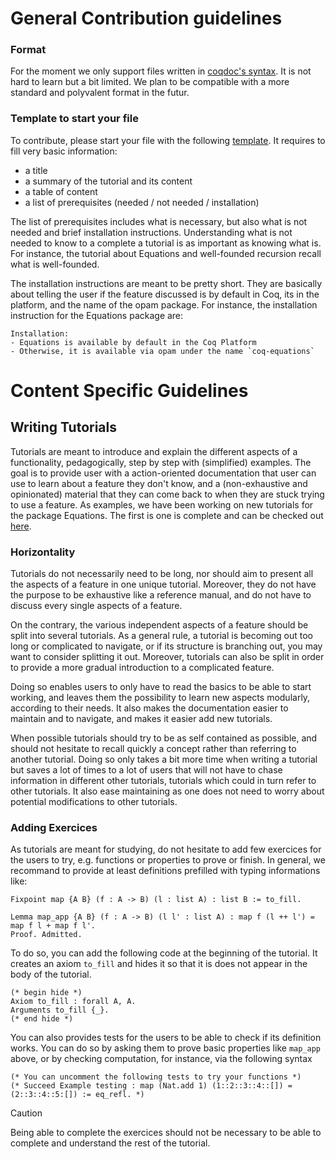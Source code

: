 # General Contribution guidelines

### Format
For the moment we only support files written in [coqdoc's syntax](https://coq.inria.fr/doc/V8.19.0/refman/using/tools/coqdoc.html?highlight=coqdoc).
It is not hard to learn but a bit limited.
We plan to be compatible with a more standard and polyvalent format in the futur.

### Template to start your file
To contribute, please start your file with the following [template](https://github.com/Zimmi48/platform-docs/blob/main/template.md).
It requires to fill very basic information:
  - a title
  - a summary of the tutorial and its content
  - a table of content
  - a list of prerequisites (needed / not needed / installation)

  The list of prerequisites includes what is necessary, but also what is
  not needed and brief installation instructions.
  Understanding what is not needed to know to a complete a tutorial is as
  important as knowing what is.
  For instance, the tutorial about Equations and well-founded recursion
  recall what is well-founded.

  The installation instructions are meant to be pretty short.
  They are basically about telling the user if the feature discussed is by
  default in Coq, its in the platform, and the name of the opam package.
  For instance, the installation instruction for the Equations package are:
  ```
  Installation:
  - Equations is available by default in the Coq Platform
  - Otherwise, it is available via opam under the name `coq-equations`
  ```



# Content Specific Guidelines
## Writing Tutorials
Tutorials are meant to introduce and explain the different aspects of a functionality, pedagogically, step by step with (simplified) examples.
The goal is to provide user with a action-oriented documentation that user can use to learn about a feature they don't know,
and a (non-exhaustive and opinionated) material that they can come back to when they are stuck trying to use a feature.
As examples, we have been working on new tutorials for the package Equations. 
The first is one is complete and can be checked out [here](https://github.com/Zimmi48/platform-docs/pull/1).

### Horizontality

Tutorials do not necessarily need to be long, nor should aim to present
all the aspects of a feature in one unique tutorial.
Moreover, they do not have the purpose to be exhaustive like a reference
manual, and do not have to discuss every single aspects of a feature.

On the contrary, the various independent aspects of a feature should be split into several tutorials.
As a general rule, a tutorial is becoming out too long or complicated to navigate, 
or if its structure is branching out, you may want to consider splitting it out.
Moreover, tutorials can also be split in order to provide a more gradual introduction to a complicated feature.

Doing so enables users to only have to read the basics to be able to start working, 
and leaves them the possibility to learn new aspects modularly, according to their needs.
It also makes the documentation easier to maintain and to navigate, and makes it easier add new tutorials.

When possible tutorials should try to be as self contained as possible, 
and should not hesitate to recall quickly a concept rather than referring to another tutorial.
Doing so only takes a bit more time when writing a tutorial but saves a lot of times to a lot of users 
that will not have to chase information in different other tutorials, tutorials which could in turn refer to other tutorials.
It also ease maintaining as one does not need to worry about potential modifications to other tutorials.

### Adding Exercices
As tutorials are meant for studying, do not hesitate to add few exercices for the users to try, e.g. functions or properties to prove or finish.
In general, we recommand to provide at least definitions prefilled with typing informations like:

```
Fixpoint map {A B} (f : A -> B) (l : list A) : list B := to_fill.

Lemma map_app {A B} (f : A -> B) (l l' : list A) : map f (l ++ l') = map f l + map f l'.
Proof. Admitted.
```

To do so, you can add the following code at the beginning of the tutorial.
It creates an axiom `to_fill` and hides it so that it is does not appear in the body of the tutorial.
```
(* begin hide *)
Axiom to_fill : forall A, A.
Arguments to_fill {_}.
(* end hide *)
```

You can also provides tests for the users to be able to check if its definition works.
You can do so by asking them to prove basic properties like `map_app` above, or by checking computation, for instance, via the following syntax
```
(* You can uncomment the following tests to try your functions *)
(* Succeed Example testing : map (Nat.add 1) (1::2::3::4::[]) = (2::3::4::5:[]) := eq_refl. *)
```

> [!CAUTION]
> Being able to complete the exercices should not be necessary to be able
> to complete and understand the rest of the tutorial.


